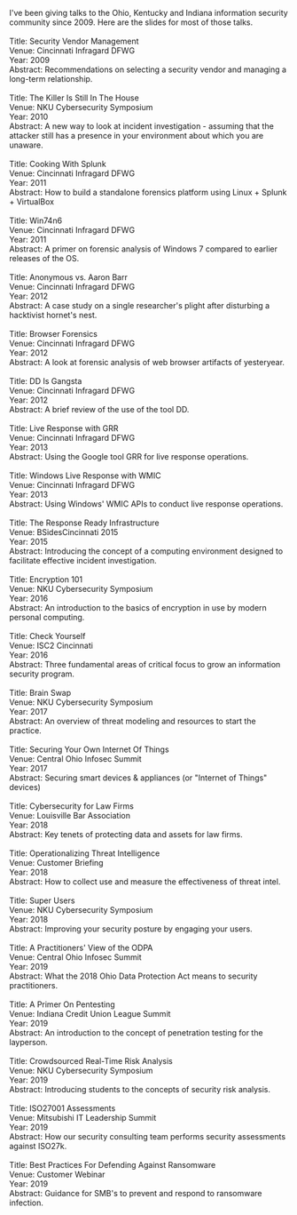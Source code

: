 I've been giving talks to the Ohio, Kentucky and Indiana information security community since 2009. Here are the slides for most of those talks.
<br />
<br />Title: Security Vendor Management
<br />Venue: Cincinnati Infragard DFWG
<br />Year: 2009
<br />Abstract: Recommendations on selecting a security vendor and managing a long-term relationship.
<br />
<br />Title: The Killer Is Still In The House
<br />Venue: NKU Cybersecurity Symposium
<br />Year: 2010
<br />Abstract: A new way to look at incident investigation - assuming that the attacker still has a presence in your environment about which you are unaware.
<br />
<br />Title: Cooking With Splunk
<br />Venue: Cincinnati Infragard DFWG
<br />Year: 2011
<br />Abstract: How to build a standalone forensics platform using Linux + Splunk + VirtualBox
<br />
<br />Title: Win74n6
<br />Venue: Cincinnati Infragard DFWG
<br />Year: 2011
<br />Abstract: A primer on forensic analysis of Windows 7 compared to earlier releases of the OS.
<br />
<br />Title: Anonymous vs. Aaron Barr
<br />Venue: Cincinnati Infragard DFWG
<br />Year: 2012
<br />Abstract: A case study on a single researcher's plight after disturbing a hacktivist hornet's nest.
<br />
<br />Title: Browser Forensics
<br />Venue: Cincinnati Infragard DFWG
<br />Year: 2012
<br />Abstract: A look at forensic analysis of web browser artifacts of yesteryear.
<br />
<br />Title: DD Is Gangsta
<br />Venue: Cincinnati Infragard DFWG
<br />Year: 2012
<br />Abstract: A brief review of the use of the tool DD.
<br />
<br />Title: Live Response with GRR
<br />Venue: Cincinnati Infragard DFWG
<br />Year: 2013
<br />Abstract: Using the Google tool GRR for live response operations.
<br />
<br />Title: Windows Live Response with WMIC
<br />Venue: Cincinnati Infragard DFWG
<br />Year: 2013
<br />Abstract: Using Windows' WMIC APIs to conduct live response operations.
<br />
<br />Title: The Response Ready Infrastructure
<br />Venue: BSidesCincinnati 2015
<br />Year: 2015
<br />Abstract: Introducing the concept of a computing environment designed to facilitate effective incident investigation.
<br />
<br />Title: Encryption 101
<br />Venue: NKU Cybersecurity Symposium
<br />Year: 2016
<br />Abstract: An introduction to the basics of encryption in use by modern personal computing.
<br />
<br />Title: Check Yourself
<br />Venue: ISC2 Cincinnati
<br />Year: 2016
<br />Abstract: Three fundamental areas of critical focus to grow an information security program.
<br />
<br />Title: Brain Swap
<br />Venue: NKU Cybersecurity Symposium
<br />Year: 2017
<br />Abstract: An overview of threat modeling and resources to start the practice.
<br />
<br />Title: Securing Your Own Internet Of Things
<br />Venue: Central Ohio Infosec Summit
<br />Year: 2017
<br />Abstract: Securing smart devices & appliances (or "Internet of Things" devices)
<br />
<br />Title: Cybersecurity for Law Firms
<br />Venue: Louisville Bar Association
<br />Year: 2018
<br />Abstract: Key tenets of protecting data and assets for law firms.
<br />
<br />Title: Operationalizing Threat Intelligence
<br />Venue: Customer Briefing
<br />Year: 2018
<br />Abstract: How to collect use and measure the effectiveness of threat intel.
<br />
<br />Title: Super Users
<br />Venue: NKU Cybersecurity Symposium
<br />Year: 2018
<br />Abstract: Improving your security posture by engaging your users.
<br />
<br />Title: A Practitioners' View of the ODPA
<br />Venue: Central Ohio Infosec Summit
<br />Year: 2019
<br />Abstract: What the 2018 Ohio Data Protection Act means to security practitioners.
<br />
<br />Title: A Primer On Pentesting
<br />Venue: Indiana Credit Union League Summit
<br />Year: 2019
<br />Abstract: An introduction to the concept of penetration testing for the layperson.
<br />
<br />Title: Crowdsourced Real-Time Risk Analysis
<br />Venue: NKU Cybersecurity Symposium
<br />Year: 2019
<br />Abstract: Introducing students to the concepts of security risk analysis.
<br />
<br />Title: ISO27001 Assessments
<br />Venue: Mitsubishi IT Leadership Summit
<br />Year: 2019
<br />Abstract: How our security consulting team performs security assessments against ISO27k.
<br />
<br />Title: Best Practices For Defending Against Ransomware
<br />Venue: Customer Webinar
<br />Year: 2019
<br />Abstract: Guidance for SMB's to prevent and respond to ransomware infection.
<br />
